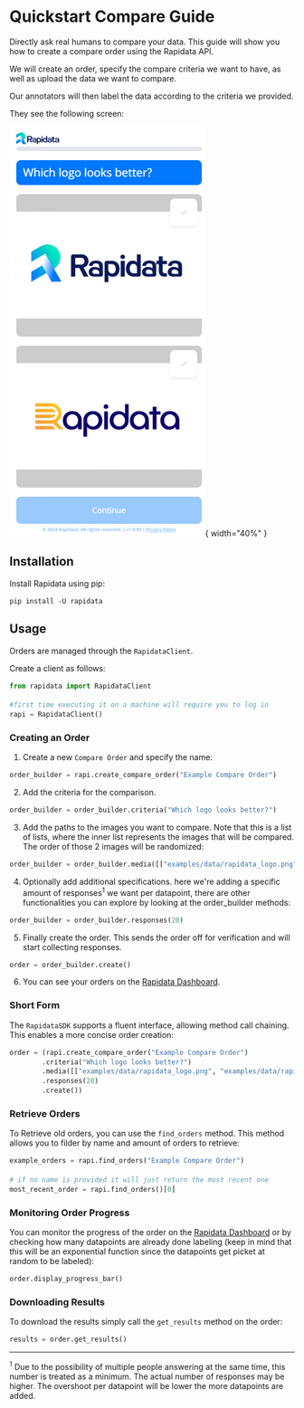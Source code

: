 # Quickstart Compare Guide
Directly ask real humans to compare your data. This guide will show you how to create a compare order using the Rapidata API.

We will create an order, specify the compare criteria we want to have, as well as upload the data we want to compare.

Our annotators will then label the data according to the criteria we provided.

They see the following screen:

![Compare Example](./media/order-types/compare-screen.png){ width="40%" }

## Installation

Install Rapidata using pip:

```
pip install -U rapidata
```

## Usage

Orders are managed through the `RapidataClient`.

Create a client as follows:

```py
from rapidata import RapidataClient

#first time executing it on a machine will require you to log in
rapi = RapidataClient()
```

### Creating an Order

1. Create a new `Compare Order` and specify the name:

```py
order_builder = rapi.create_compare_order("Example Compare Order")
```

2. Add the criteria for the comparison.

```py
order_builder = order_builder.criteria("Which logo looks better?")
```

3. Add the paths to the images you want to compare. Note that this is a list of lists, where the inner list represents the images that will be compared. The order of those 2 images will be randomized:

```py
order_builder = order_builder.media([["examples/data/rapidata_logo.png","examples/data/rapidata_concept_logo.jpg"]])
```

4. Optionally add additional specifications. here we're adding a specific amount of responses<sup>1</sup> we want per datapoint, there are other functionalities you can explore by looking at the order_builder methods:

```py
order_builder = order_builder.responses(20)
```

5. Finally create the order. This sends the order off for verification and will start collecting responses.

```py
order = order_builder.create()
```

6. You can see your orders on the [Rapidata Dashboard](https://app.rapidata.ai/dashboard/orders).

### Short Form

The `RapidataSDK` supports a fluent interface, allowing method call chaining. This enables a more concise order creation:

```py
order = (rapi.create_compare_order("Example Compare Order")
        .criteria("Which logo looks better?")
        .media([["examples/data/rapidata_logo.png", "examples/data/rapidata_concept_logo.jpg"]])
        .responses(20)
        .create())
```

### Retrieve Orders

To Retrieve old orders, you can use the `find_orders` method. This method allows you to filder by name and amount of orders to retrieve:

```py
example_orders = rapi.find_orders("Example Compare Order")

# if no name is provided it will just return the most recent one
most_recent_order = rapi.find_orders()[0]
```

### Monitoring Order Progress

You can monitor the progress of the order on the [Rapidata Dashboard](https://app.rapidata.ai/dashboard/orders) or by checking how many datapoints are already done labeling (keep in mind that this will be an exponential function since the datapoints get picket at random to be labeled):

```py
order.display_progress_bar()
```

### Downloading Results

To download the results simply call the `get_results` method on the order:

```py
results = order.get_results()
```

---

<sup>1</sup> Due to the possibility of multiple people answering at the same time, this number is treated as a minimum. The actual number of responses may be higher. The overshoot per datapoint will be lower the more datapoints are added.
